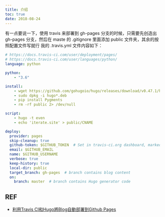```yaml
---
title: 介绍
toc: true
date: 2018-08-24
---
```



有一点要说一下，使用 travis 来部署到 gh-pages 分支的时候，只需要先创造出 gh-pages 分支，然后在 maste 的 .gitignore 里面添加 public 文件夹，其余的按照配置文件写就行
我的 .travis.yml 文件内容如下：

```yml
# https://docs.travis-ci.com/user/deployment/pages/
# https://docs.travis-ci.com/user/languages/python/
language: python

python:
    - "3.6"

install:
    - wget https://github.com/gohugoio/hugo/releases/download/v0.47.1/hugo_0.47.1_Linux-64bit.deb
    - sudo dpkg -i hugo*.deb
    - pip install Pygments
    - rm -rf public 2> /dev/null

script:
    - hugo -t even
    - echo 'iterate.site' > public/CNAME

deploy:
  provider: pages
  skip-cleanup: true
  github-token: $GITHUB_TOKEN  # Set in travis-ci.org dashboard, marked secure
  email: $GITHUB_EMAIL
  name: $GITHUB_USERNAME
  verbose: true
  keep-history: true
  local-dir: public
  target_branch: gh-pages  # branch contains blog content
  on:
    branch: master  # branch contains Hugo generator code
```


## REF

- [利用Travis CI和Hugo將Blog自動部署到Github Pages](https://axdlog.com/zh/2018/using-hugo-and-travis-ci-to-deploy-blog-to-github-pages-automatically/)
